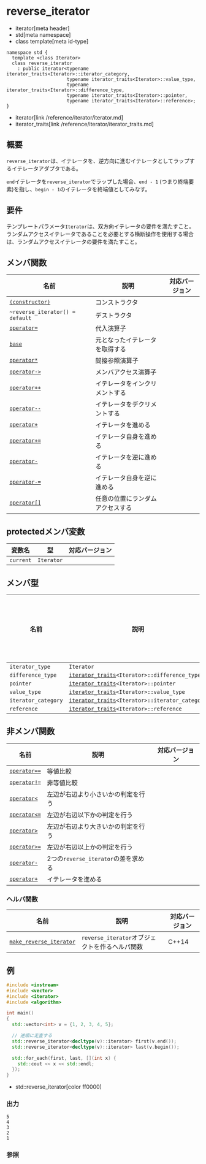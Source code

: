 # reverse_iterator
* iterator[meta header]
* std[meta namespace]
* class template[meta id-type]

```
namespace std {
  template <class Iterator>
  class reverse_iterator
    : public iterator<typename iterator_traits<Iterator>::iterator_category,
                      typename iterator_traits<Iterator>::value_type,
                      typename iterator_traits<Iterator>::difference_type,
                      typename iterator_traits<Iterator>::pointer,
                      typename iterator_traits<Iterator>::reference>;
}
```
* iterator[link /reference/iterator/iterator.md]
* iterator_traits[link /reference/iterator/iterator_traits.md]

## 概要
`reverse_iterator`は、イテレータを、逆方向に進むイテレータとしてラップするイテレータアダプタである。

`end`イテレータを`reverse_iterator`でラップした場合、`end - 1` (つまり終端要素)を指し、`begin - 1`のイテレータを終端値としてみなす。


## 要件
テンプレートパラメータ`Iterator`は、双方向イテレータの要件を満たすこと。ランダムアクセスイテレータであることを必要とする横断操作を使用する場合は、ランダムアクセスイテレータの要件を満たすこと。


## メンバ関数

| 名前 | 説明 | 対応バージョン |
|----------------------------------------------------------|--------------------------------------------------|-------|
| [`(constructor)`](reverse_iterator/op_constructor.md) | コンストラクタ | |
| `~reverse_iterator() = default` | デストラクタ | |
| [`operator=`](reverse_iterator/op_assign.md) | 代入演算子 | |
| [`base`](reverse_iterator/base.md) | 元となったイテレータを取得する | |
| [`operator*`](reverse_iterator/op_deref.md) | 間接参照演算子 | |
| [`operator->`](reverse_iterator/op_arrow.md) | メンバアクセス演算子 | |
| [`operator++`](reverse_iterator/op_increment.md) | イテレータをインクリメントする | |
| [`operator--`](reverse_iterator/op_decrement.md) | イテレータをデクリメントする | |
| [`operator+`](reverse_iterator/op_unary_plus.md) | イテレータを進める | |
| [`operator+=`](reverse_iterator/op_plus_assign.md) | イテレータ自身を進める | |
| [`operator-`](reverse_iterator/op_unary_minus.md) | イテレータを逆に進める | |
| [`operator-=`](reverse_iterator/op_minus_assign.md) | イテレータ自身を逆に進める | |
| [`operator[]`](reverse_iterator/op_at.md) | 任意の位置にランダムアクセスする | |


## protectedメンバ変数

| 変数名    | 型         | 対応バージョン |
|-----------|------------|-------|
| `current` | `Iterator` | |


## メンバ型

| 名前 | 説明 | 対応バージョン |
|-----------------------------------------|----------------------------------------|-------|
| `iterator_type` | `Iterator` | |
| `difference_type` | [`iterator_traits`](/reference/iterator/iterator_traits.md)`<Iterator>::difference_type` | |
| `pointer` | [`iterator_traits`](/reference/iterator/iterator_traits.md)`<Iterator>::pointer` | |
| `value_type` | [`iterator_traits`](/reference/iterator/iterator_traits.md)`<Iterator>::value_type` | |
| `iterator_category` | [`iterator_traits`](/reference/iterator/iterator_traits.md)`<Iterator>::iterator_category` | |
| `reference` | [`iterator_traits`](/reference/iterator/iterator_traits.md)`<Iterator>::reference` | |


## 非メンバ関数

| 名前 | 説明 | 対応バージョン |
|---------------------------------------------------------|------------------------|-------|
| [`operator==`](reverse_iterator/op_equal.md) | 等値比較 | |
| [`operator!=`](reverse_iterator/op_not_equal.md) | 非等値比較 | |
| [`operator<`](reverse_iterator/op_less.md) | 左辺が右辺より小さいかの判定を行う | |
| [`operator<=`](reverse_iterator/op_less_equal.md) | 左辺が右辺以下かの判定を行う | |
| [`operator>`](reverse_iterator/op_greater.md) | 左辺が右辺より大きいかの判定を行う | |
| [`operator>=`](reverse_iterator/op_greater_equal.md) | 左辺が右辺以上かの判定を行う | |
| [`operator-`](reverse_iterator/op_minus.md) | 2つの`reverse_iterator`の差を求める | |
| [`operator+`](reverse_iterator/op_plus.md) | イテレータを進める | |

### ヘルパ関数

| 名前 | 説明 | 対応バージョン |
|------|------|----------------|
| [`make_reverse_iterator`](make_reverse_iterator.md) | `reverse_iterator`オブジェクトを作るヘルパ関数 | C++14 |


## 例
```cpp example
#include <iostream>
#include <vector>
#include <iterator>
#include <algorithm>

int main()
{
  std::vector<int> v = {1, 2, 3, 4, 5};

  // 逆順に走査する
  std::reverse_iterator<decltype(v)::iterator> first(v.end());
  std::reverse_iterator<decltype(v)::iterator> last(v.begin());

  std::for_each(first, last, [](int x) {
    std::cout << x << std::endl;
  });
}
```
* std::reverse_iterator[color ff0000]

### 出力
```
5
4
3
2
1
```

### 参照


